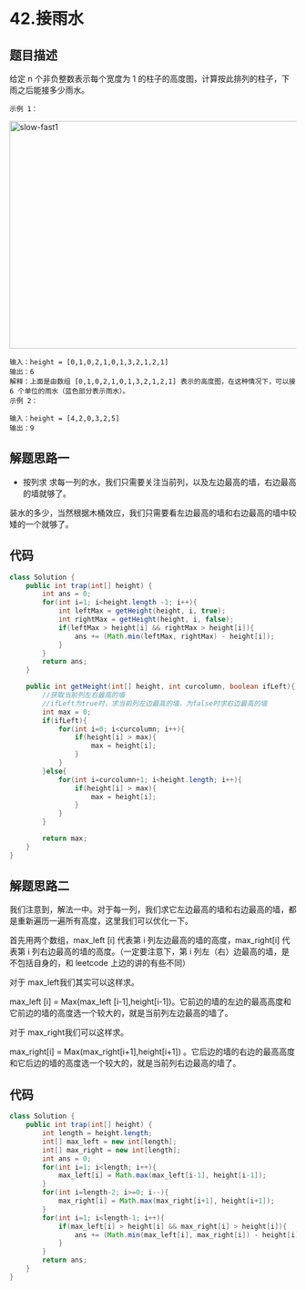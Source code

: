 # 42.接雨水

## 题目描述
给定 n 个非负整数表示每个宽度为 1 的柱子的高度图，计算按此排列的柱子，下雨之后能接多少雨水。
 

    示例 1：
 <img src="https://github.com/chenfachen/leetcode/blob/main/hot100/example1.png" width="600" height="400" alt="slow-fast1"/><br/>


    输入：height = [0,1,0,2,1,0,1,3,2,1,2,1]
    输出：6
    解释：上面是由数组 [0,1,0,2,1,0,1,3,2,1,2,1] 表示的高度图，在这种情况下，可以接 6 个单位的雨水（蓝色部分表示雨水）。 
    示例 2：

    输入：height = [4,2,0,3,2,5]
    输出：9


## 解题思路一
* 按列求
求每一列的水，我们只需要关注当前列，以及左边最高的墙，右边最高的墙就够了。

装水的多少，当然根据木桶效应，我们只需要看左边最高的墙和右边最高的墙中较矮的一个就够了。


## 代码
```java
class Solution {
    public int trap(int[] height) {
        int ans = 0;
        for(int i=1; i<height.length -1; i++){
            int leftMax = getHeight(height, i, true);
            int rightMax = getHeight(height, i, false);
            if(leftMax > height[i] && rightMax > height[i]){
                ans += (Math.min(leftMax, rightMax) - height[i]);
            }
        }
        return ans;
    }

    public int getHeight(int[] height, int curcolumn, boolean ifLeft){
        //获取当前列左右最高的墙
        //ifLeft为true时，求当前列左边最高的墙，为false时求右边最高的墙
        int max = 0;
        if(ifLeft){
            for(int i=0; i<curcolumn; i++){
                if(height[i] > max){
                    max = height[i];
                }
            }
        }else{
            for(int i=curcolumn+1; i<height.length; i++){
                if(height[i] > max){
                    max = height[i];
                }
            }
        }

        return max;
    }
}
```


## 解题思路二
我们注意到，解法一中。对于每一列，我们求它左边最高的墙和右边最高的墙，都是重新遍历一遍所有高度，这里我们可以优化一下。

首先用两个数组，max_left [i] 代表第 i 列左边最高的墙的高度，max_right[i] 代表第 i 列右边最高的墙的高度。（一定要注意下，第 i 列左（右）边最高的墙，是不包括自身的，和 leetcode 上边的讲的有些不同）

对于 max_left我们其实可以这样求。

max_left [i] = Max(max_left [i-1],height[i-1])。它前边的墙的左边的最高高度和它前边的墙的高度选一个较大的，就是当前列左边最高的墙了。

对于 max_right我们可以这样求。

max_right[i] = Max(max_right[i+1],height[i+1]) 。它后边的墙的右边的最高高度和它后边的墙的高度选一个较大的，就是当前列右边最高的墙了。


## 代码
```java
class Solution {        
    public int trap(int[] height) {
        int length = height.length;
        int[] max_left = new int[length];
        int[] max_right = new int[length];
        int ans = 0;
        for(int i=1; i<length; i++){
            max_left[i] = Math.max(max_left[i-1], height[i-1]);
        }
        for(int i=length-2; i>=0; i--){
            max_right[i] = Math.max(max_right[i+1], height[i+1]);   
        }
        for(int i=1; i<length-1; i++){
            if(max_left[i] > height[i] && max_right[i] > height[i]){
                ans += (Math.min(max_left[i], max_right[i]) - height[i]);
            }
        }
        return ans;
    }
}
```
